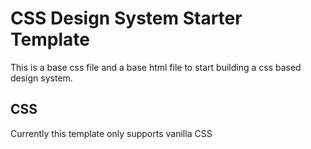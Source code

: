 # CSS Design System Starter Template

This is a base css file and a base html file to start building a css based design system.

## CSS

Currently this template only supports vanilla CSS